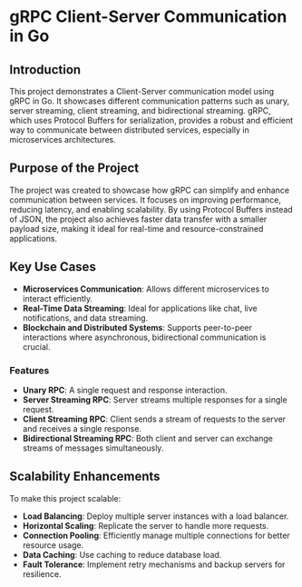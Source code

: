 # gRPC Client-Server Communication in Go

## Introduction
This project demonstrates a Client-Server communication model using gRPC in Go. It showcases different communication patterns such as unary, server streaming, client streaming, and bidirectional streaming. gRPC, which uses Protocol Buffers for serialization, provides a robust and efficient way to communicate between distributed services, especially in microservices architectures.

## Purpose of the Project
The project was created to showcase how gRPC can simplify and enhance communication between services. It focuses on improving performance, reducing latency, and enabling scalability. By using Protocol Buffers instead of JSON, the project also achieves faster data transfer with a smaller payload size, making it ideal for real-time and resource-constrained applications.

## Key Use Cases
- **Microservices Communication**: Allows different microservices to interact efficiently.
- **Real-Time Data Streaming**: Ideal for applications like chat, live notifications, and data streaming.
- **Blockchain and Distributed Systems**: Supports peer-to-peer interactions where asynchronous, bidirectional communication is crucial.

### Features
- **Unary RPC**: A single request and response interaction.
- **Server Streaming RPC**: Server streams multiple responses for a single request.
- **Client Streaming RPC**: Client sends a stream of requests to the server and receives a single response.
- **Bidirectional Streaming RPC**: Both client and server can exchange streams of messages simultaneously.

## Scalability Enhancements
To make this project scalable:
- **Load Balancing**: Deploy multiple server instances with a load balancer.
- **Horizontal Scaling**: Replicate the server to handle more requests.
- **Connection Pooling**: Efficiently manage multiple connections for better resource usage.
- **Data Caching**: Use caching to reduce database load.
- **Fault Tolerance**: Implement retry mechanisms and backup servers for resilience.
